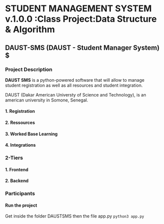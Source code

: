 #  __STUDENT MANAGEMENT SYSTEM__ v.1.0.0 :Class Project:Data Structure & Algorithm
## DAUST-SMS (DAUST - Student Manager System) $

### Project Description
**DAUST SMS** is a python-powered software that will allow to manage student registration as well as all resources and student integration.

DAUST (Dakar American Universty of Science and Technology), is an american university in Somone, Senegal.

#### 1. Registration

#### 2. Ressources

#### 3. Worked Base Learning

#### 4. Integrations

### 2-Tiers

#### 1. Frontend

#### 2. Backend


### Participants

#### Run the project
Get inside the folder DAUSTSMS then the file app.py
``` python3 app.py ```